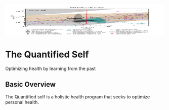<p align="center">
<img width="700" height="100" src="DM_parameter_space_Majorana.png">
</p>

# The Quantified Self 
Optimizing health by learning from the past

## Basic Overview <br />
The Quantified self is a holistic health program that seeks to optimize personal health. 
